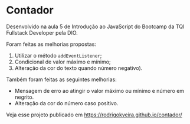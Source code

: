 # Contador

Desenvolvido na aula 5 de Introdução ao JavaScript do Bootcamp da TQI Fullstack Developer pela DIO.

Foram feitas as melhorias propostas:
1. Utilizar o método `addEventListener`;
2. Condicional de valor máximo e mínimo;
3. Alteração da cor do texto quando número negativo).

Também foram feitas as seguintes melhorias:
* Mensagem de erro ao atingir o valor máximo ou mínimo e número em negrito.
* Alteração da cor do número caso positivo.

Veja esse projeto publicado em https://rodrigokveira.github.io/contador/
